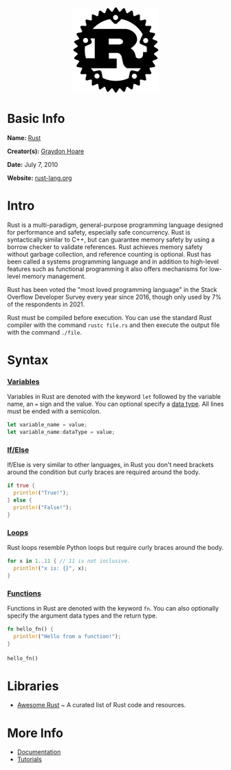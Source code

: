 <p align="center"><img width="200" height="200" src="https://github.com/jgphilpott/babel/blob/main/Rust/logo.png"></p>

# Basic Info

**Name:** [Rust](https://en.wikipedia.org/wiki/Rust_(programming_language))

**Creator(s):** [Graydon Hoare](https://github.com/graydon)

**Date:** July 7, 2010

**Website:** [rust-lang.org](https://www.rust-lang.org)

# Intro

Rust is a multi-paradigm, general-purpose programming language designed for performance and safety, especially safe concurrency. Rust is syntactically similar to C++, but can guarantee memory safety by using a borrow checker to validate references. Rust achieves memory safety without garbage collection, and reference counting is optional. Rust has been called a systems programming language and in addition to high-level features such as functional programming it also offers mechanisms for low-level memory management.

Rust has been voted the "most loved programming language" in the Stack Overflow Developer Survey every year since 2016, though only used by 7% of the respondents in 2021.

Rust must be compiled before execution. You can use the standard Rust compiler with the command `rustc file.rs` and then execute the output file with the command `./file`.

# Syntax

### [Variables](https://www.tutorialspoint.com/rust/rust_variables.htm)

Variables in Rust are denoted with the keyword `let` followed by the variable name, an `=` sign and the value. You can optional specify a [data type](https://www.tutorialspoint.com/rust/rust_data_types.htm). All lines must be ended with a semicolon.

```rs
let variable_name = value;
let variable_name:dataType = value;
```

### [If/Else](https://www.tutorialspoint.com/rust/rust_decision_making.htm)

If/Else is very similar to other languages, in Rust you don't need brackets around the condition but curly braces are required around the body.

```rs
if true {
  println!("True!");
} else {
  println!("False!");
}
```

### [Loops](https://www.tutorialspoint.com/rust/rust_loop.htm)

Rust loops resemble Python loops but require curly braces around the body.

```rs
for x in 1..11 { // 11 is not inclusive.
  println!("x is: {}", x);
}
```

### [Functions](https://www.tutorialspoint.com/rust/rust_functions.htm)

Functions in Rust are denoted with the keyword `fn`. You can also optionally specify the argument data types and the return type.

```rs
fn hello_fn() {
  println!("Hello from a function!");
}

hello_fn()
```

# Libraries

 - [Awesome Rust](https://github.com/rust-unofficial/awesome-rust) ~ A curated list of Rust code and resources.

# More Info

 - [Documentation](https://www.rust-lang.org/learn)
 - [Tutorials](https://www.tutorialspoint.com/rust/index.htm)
